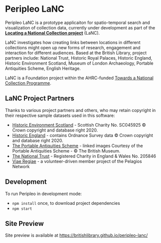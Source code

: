 # Peripleo LaNC

Peripleo LaNC is a prototype applicaiton for spatio-temporal search and visualization of collection data, currently under 
development as part of the [**Locating a National Collection project**](https://www.bl.uk/projects/locating-a-national-collection) (LaNC).

LaNC investigates how creating links between locations in different collections might open up new forms of research, engagement and interaction for different audiences. Based at the British Library, project partners include: National Trust, Historic Royal Palaces, Historic England, Historic Environment Scotland, Museum of London Archaeology, Portable Antiquities Scheme, English Heritage.

LaNC is a Foundation project within the AHRC-funded [Towards a National Collection Programme](https://www.nationalcollection.org.uk/).

## LaNC Project Partners

Thanks to various project partners and others, who may retain copyright in their respective sample datasets used in this software:

- [Historic Environment Scotland](https://www.historicenvironment.scot/) - Scottish Charity No. SC045925 © Crown copyright and database right 2020.
- [Historic England](http://www.HistoricEngland.org.uk) - contains Ordnance Survey data © Crown copyright and database right 2020.
- [The Portable Antiquities Scheme](https://finds.org.uk/) - linked images Courtesy of the Portable Antiquities Scheme - © The British Museum.
- [The National Trust](https://www.nationaltrust.org.uk/) - Registered Charity in England & Wales No. 205846
- [Viae Regiae](https://viaeregiae.org/) - a volunteer-driven member project of the Pelagios Network

## Development

To run Peripleo in development mode:

- `npm install` once, to download project dependencies
- `npm start`

## Site Preview

Site preview is available at <https://britishlibrary.github.io/peripleo-lanc/>
